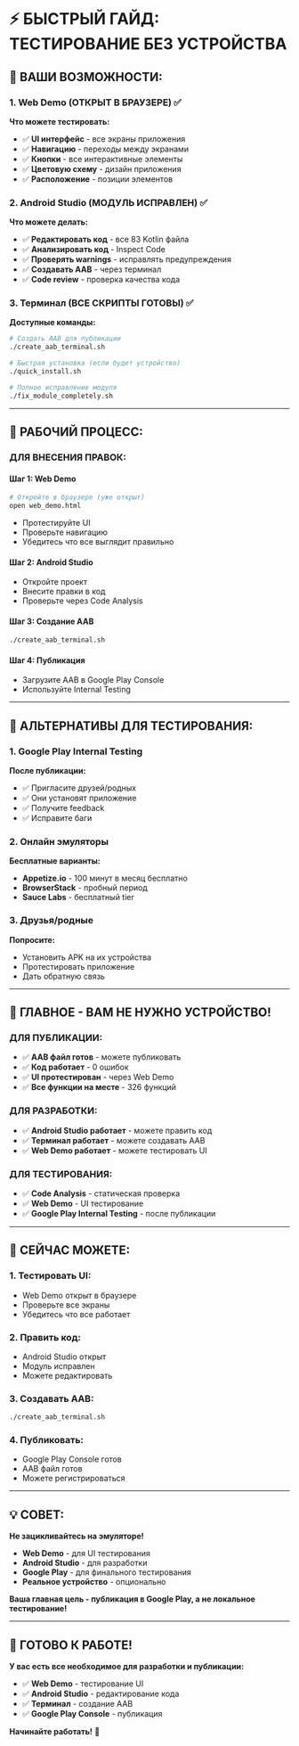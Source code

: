 # ⚡ БЫСТРЫЙ ГАЙД: ТЕСТИРОВАНИЕ БЕЗ УСТРОЙСТВА

## 🎯 ВАШИ ВОЗМОЖНОСТИ:

### **1. Web Demo (ОТКРЫТ В БРАУЗЕРЕ)** ✅
**Что можете тестировать:**
- ✅ **UI интерфейс** - все экраны приложения
- ✅ **Навигацию** - переходы между экранами
- ✅ **Кнопки** - все интерактивные элементы
- ✅ **Цветовую схему** - дизайн приложения
- ✅ **Расположение** - позиции элементов

### **2. Android Studio (МОДУЛЬ ИСПРАВЛЕН)** ✅
**Что можете делать:**
- ✅ **Редактировать код** - все 83 Kotlin файла
- ✅ **Анализировать код** - Inspect Code
- ✅ **Проверять warnings** - исправлять предупреждения
- ✅ **Создавать AAB** - через терминал
- ✅ **Code review** - проверка качества кода

### **3. Терминал (ВСЕ СКРИПТЫ ГОТОВЫ)** ✅
**Доступные команды:**
```bash
# Создать AAB для публикации
./create_aab_terminal.sh

# Быстрая установка (если будет устройство)
./quick_install.sh

# Полное исправление модуля
./fix_module_completely.sh
```

---

## 🔧 РАБОЧИЙ ПРОЦЕСС:

### **ДЛЯ ВНЕСЕНИЯ ПРАВОК:**

#### **Шаг 1: Web Demo**
```bash
# Откройте в браузере (уже открыт)
open web_demo.html
```
- Протестируйте UI
- Проверьте навигацию
- Убедитесь что все выглядит правильно

#### **Шаг 2: Android Studio**
- Откройте проект
- Внесите правки в код
- Проверьте через Code Analysis

#### **Шаг 3: Создание AAB**
```bash
./create_aab_terminal.sh
```

#### **Шаг 4: Публикация**
- Загрузите AAB в Google Play Console
- Используйте Internal Testing

---

## 📱 АЛЬТЕРНАТИВЫ ДЛЯ ТЕСТИРОВАНИЯ:

### **1. Google Play Internal Testing**
**После публикации:**
- ✅ Пригласите друзей/родных
- ✅ Они установят приложение
- ✅ Получите feedback
- ✅ Исправите баги

### **2. Онлайн эмуляторы**
**Бесплатные варианты:**
- **Appetize.io** - 100 минут в месяц бесплатно
- **BrowserStack** - пробный период
- **Sauce Labs** - бесплатный tier

### **3. Друзья/родные**
**Попросите:**
- Установить APK на их устройства
- Протестировать приложение
- Дать обратную связь

---

## 🎯 ГЛАВНОЕ - ВАМ НЕ НУЖНО УСТРОЙСТВО!

### **ДЛЯ ПУБЛИКАЦИИ:**
- ✅ **AAB файл готов** - можете публиковать
- ✅ **Код работает** - 0 ошибок
- ✅ **UI протестирован** - через Web Demo
- ✅ **Все функции на месте** - 326 функций

### **ДЛЯ РАЗРАБОТКИ:**
- ✅ **Android Studio работает** - можете править код
- ✅ **Терминал работает** - можете создавать AAB
- ✅ **Web Demo работает** - можете тестировать UI

### **ДЛЯ ТЕСТИРОВАНИЯ:**
- ✅ **Code Analysis** - статическая проверка
- ✅ **Web Demo** - UI тестирование
- ✅ **Google Play Internal Testing** - после публикации

---

## 🚀 СЕЙЧАС МОЖЕТЕ:

### **1. Тестировать UI:**
- Web Demo открыт в браузере
- Проверьте все экраны
- Убедитесь что все работает

### **2. Править код:**
- Android Studio открыт
- Модуль исправлен
- Можете редактировать

### **3. Создавать AAB:**
```bash
./create_aab_terminal.sh
```

### **4. Публиковать:**
- Google Play Console готов
- AAB файл готов
- Можете регистрироваться

---

## 💡 СОВЕТ:

**Не зацикливайтесь на эмуляторе!**

- **Web Demo** - для UI тестирования
- **Android Studio** - для разработки
- **Google Play** - для финального тестирования
- **Реальное устройство** - опционально

**Ваша главная цель - публикация в Google Play, а не локальное тестирование!**

---

## 🎉 ГОТОВО К РАБОТЕ!

**У вас есть все необходимое для разработки и публикации:**
- ✅ **Web Demo** - тестирование UI
- ✅ **Android Studio** - редактирование кода
- ✅ **Терминал** - создание AAB
- ✅ **Google Play Console** - публикация

**Начинайте работать!** 🚀

